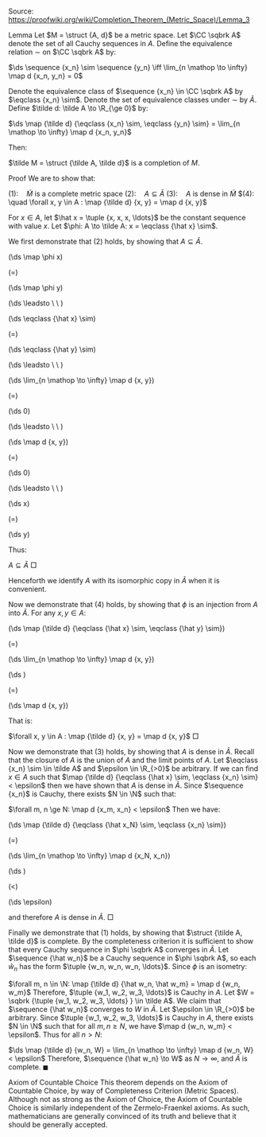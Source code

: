 # 

Source: https://proofwiki.org/wiki/Completion_Theorem_(Metric_Space)/Lemma_3

Lemma
Let $M = \struct {A, d}$ be a metric space.
Let $\CC \sqbrk A$ denote the set of all Cauchy sequences in $A$.
Define the equivalence relation $\sim$ on $\CC \sqbrk A$ by:

$\ds \sequence {x_n} \sim \sequence {y_n} \iff \lim_{n \mathop \to \infty} \map d {x_n, y_n} = 0$

Denote the equivalence class of $\sequence {x_n} \in \CC \sqbrk A$ by $\eqclass {x_n} \sim$.
Denote the set of equivalence classes under $\sim$ by $\tilde A$.
Define $\tilde d: \tilde A \to \R_{\ge 0}$ by:

$\ds \map {\tilde d} {\eqclass {x_n} \sim, \eqclass {y_n} \sim} = \lim_{n \mathop \to \infty} \map d {x_n, y_n}$

Then:

$\tilde M = \struct {\tilde A, \tilde d}$ is a completion of $M$.


Proof
We are to show that:

$(1): \quad \tilde M$ is a complete metric space
$(2): \quad A \subseteq \tilde A$
$(3): \quad A$ is dense in $\tilde M$
$(4): \quad \forall x, y \in A : \map {\tilde d} {x, y} = \map d {x, y}$

For $x \in A$, let $\hat x = \tuple {x, x, x, \ldots}$ be the constant sequence with value $x$.
Let $\phi: A \to \tilde A: x = \eqclass {\hat x} \sim$.

We first demonstrate that $(2)$ holds, by showing that $A \subseteq \tilde A$.














\(\ds \map \phi x\)

\(=\)







\(\ds \map \phi y\)














\(\ds \leadsto \ \ \)





\(\ds \eqclass {\hat x} \sim\)

\(=\)







\(\ds \eqclass {\hat y} \sim\)














\(\ds \leadsto \ \ \)





\(\ds \lim_{n \mathop \to \infty} \map d {x, y}\)

\(=\)







\(\ds 0\)














\(\ds \leadsto \ \ \)





\(\ds \map d {x, y}\)

\(=\)







\(\ds 0\)














\(\ds \leadsto \ \ \)





\(\ds x\)

\(=\)







\(\ds y\)









Thus:

$A \subseteq \tilde A$
$\Box$

Henceforth we identify $A$ with its isomorphic copy in $\tilde A$ when it is convenient.

Now we demonstrate that $(4)$ holds, by showing that $\phi$ is an injection from $A$ into $\tilde A$.
For any $x, y \in A$:














\(\ds \map {\tilde d} {\eqclass {\hat x} \sim, \eqclass {\hat y} \sim}\)

\(=\)







\(\ds \lim_{n \mathop \to \infty} \map d {x, y}\)




















\(\ds \)

\(=\)







\(\ds \map d {x, y}\)









That is:

$\forall x, y \in A : \map {\tilde d} {x, y} = \map d {x, y}$
$\Box$

Now we demonstrate that $(3)$ holds, by showing that $A$ is dense in $\tilde A$.
Recall that the closure of $A$ is the union of $A$ and the limit points of $A$.
Let $\eqclass {x_n} \sim \in \tilde A$ and $\epsilon \in \R_{>0}$ be arbitrary.
If we can find $x \in A$ such that $\map {\tilde d} {\eqclass {\hat x} \sim, \eqclass {x_n} \sim} < \epsilon$ then we have shown that $A$ is dense in $\tilde A$.
Since $\sequence {x_n}$ is Cauchy, there exists $N \in \N$ such that:

$\forall m, n \ge N: \map d {x_m, x_n} < \epsilon$
Then we have:














\(\ds \map {\tilde d} {\eqclass {\hat x_N} \sim, \eqclass {x_n} \sim}\)

\(=\)







\(\ds \lim_{n \mathop \to \infty} \map d {x_N, x_n}\)




















\(\ds \)

\(<\)







\(\ds \epsilon\)









and therefore $A$ is dense in $\tilde A$.
$\Box$

Finally we demonstrate that $(1)$ holds, by showing that $\struct {\tilde A, \tilde d}$ is complete.
By the completeness criterion it is sufficient to show that every Cauchy sequence in $\phi \sqbrk A$ converges in $\tilde A$.
Let $\sequence {\hat w_n}$ be a Cauchy sequence in $\phi \sqbrk A$, so each $\hat w_n$ has the form $\tuple {w_n, w_n, w_n, \ldots}$.
Since $\phi$ is an isometry:

$\forall m, n \in \N: \map {\tilde d} {\hat w_n, \hat w_m} = \map d {w_n, w_m}$
Therefore, $\tuple {w_1, w_2, w_3, \ldots}$ is Cauchy in $A$.
Let $W = \sqbrk {\tuple {w_1, w_2, w_3, \ldots} } \in \tilde A$.
We claim that $\sequence {\hat w_n}$ converges to $W$ in $\tilde A$.
Let $\epsilon \in \R_{>0}$ be arbitrary.
Since $\tuple {w_1, w_2, w_3, \ldots}$ is Cauchy in $A$, there exists $N \in \N$ such that for all $m, n \ge N$, we have $\map d {w_n, w_m} < \epsilon$.
Thus for all $n > N$:

$\ds \map {\tilde d} {w_n, W} = \lim_{n \mathop \to \infty} \map d {w_n, W} < \epsilon$
Therefore, $\sequence {\hat w_n} \to W$ as $N \to \infty$, and $\tilde A$ is complete.
$\blacksquare$


Axiom of Countable Choice
This theorem depends on the Axiom of Countable Choice, by way of Completeness Criterion (Metric Spaces).
Although not as strong as the Axiom of Choice, the Axiom of Countable Choice is similarly independent of the Zermelo-Fraenkel axioms.
As such, mathematicians are generally convinced of its truth and believe that it should be generally accepted.





